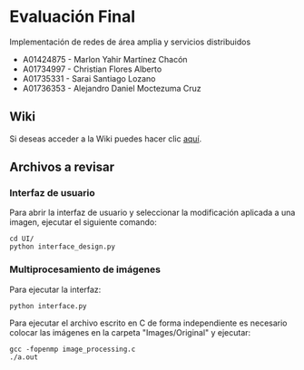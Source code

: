# Evaluación Final

Implementación de redes de área amplia y servicios distribuidos

- A01424875 - Marlon Yahir Martínez Chacón
- A01734997 - Christian Flores Alberto
- A01735331 - Sarai Santiago Lozano
- A01736353 - Alejandro Daniel Moctezuma Cruz

## Wiki

Si deseas acceder a la Wiki puedes hacer clic [aquí](https://github.com/AlejandroMoc/ImplementacionRedes/wiki).

## Archivos a revisar

### Interfaz de usuario

Para abrir la interfaz de usuario y seleccionar la modificación
aplicada a una imagen, ejecutar el siguiente comando:

    cd UI/
    python interface_design.py

### Multiprocesamiento de imágenes

Para ejecutar la interfaz:

    python interface.py

Para ejecutar el archivo escrito en C de forma independiente
es necesario colocar las imágenes en la carpeta
"Images/Original" y ejecutar:

    gcc -fopenmp image_processing.c
    ./a.out

<!-- ## Licencia

Este proyecto cuenta con la licensia GPLv3, la cual estipula que no se puede vender ni demandar por la auditoría del programa. -->
